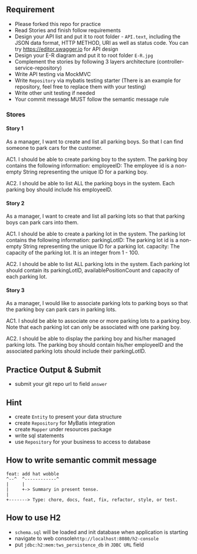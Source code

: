 ## Requirement

- Please forked this repo for practice
- Read Stories and finish follow requirements
- Design your API list and put it to root folder - `API.text`, including the JSON data format, HTTP METHOD, URI as well as status code. You can try https://editor.swagger.io for API design
- Design your E-R diagram and put it to root folder `E-R.jpg`
- Complement the stories by following 3 layers architecture (controller-service-repository) 
- Write API testing via MockMVC
- Write `Repository` via mybatis testing starter (There is an example for repository, feel free to replace them with your testing)
- Write other unit testing if needed
- Your commit message MUST follow the semantic message rule

### Stores

#### Story 1

As a manager, I want to create and list all parking boys. So that I can find someone to park cars for the customer.

AC1. I should be able to create parking boy to the system. The parking boy contains the following information:
employeeID: The employee id is a non-empty String representing the unique ID for a parking boy.

AC2. I should be able to list ALL the parking boys in the system. Each parking boy should include his employeeID.

#### Story 2

As a manager, I want to create and list all parking lots so that that parking boys can park cars into them.

AC1. I should be able to create a parking lot in the system. The parking lot contains the following information:
parkingLotID: The parking lot id is a non-empty String representing the unique ID for a parking lot.
capacity: The capacity of the parking lot. It is an integer from 1 - 100.

AC2. I should be able to list ALL parking lots in the system. Each parking lot should contain its parkingLotID, availablePositionCount and capacity of each parking lot.

#### Story 3

As a manager, I would like to associate parking lots to parking boys so that the parking boy can park cars in parking lots.

AC1. I should be able to associate one or more parking lots to a parking boy. Note that each parking lot can only be associated with one parking boy.

AC2. I should be able to display the parking boy and his/her managed parking lots. The parking boy should contain his/her employeeID and the associated parking lots should include their parkingLotID.
 
##  Practice Output & Submit

- submit your git repo url to field `answer`

## Hint

- create `Entity` to present your data structure
- create `Repository` for MyBatis integration 
- create `Mapper` under resources package 
- write sql statements 
- use `Repository` for your business to access to database

## How to write semantic commit message 

```text
feat: add hat wobble
^--^  ^------------^
|     |
|     +-> Summary in present tense.
|
+-------> Type: chore, docs, feat, fix, refactor, style, or test.
```

## How to use H2

- `schema.sql` will be loaded and init database when application is starting
- navigate to web console`http://localhost:8080/h2-console`
- put `jdbc:h2:mem:tws_persistence_db` in `JDBC URL` field
